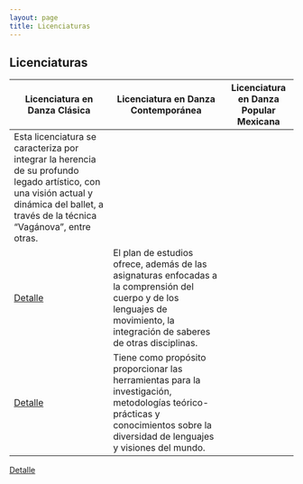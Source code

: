 ```yaml
---
layout: page
title: Licenciaturas
---
```


## Licenciaturas

|Licenciatura en Danza Clásica|Licenciatura en Danza Contemporánea|Licenciatura en Danza Popular Mexicana|
|------------------------------|--------------------------|------------------------|
|Esta licenciatura se caracteriza por integrar la herencia de su profundo legado artístico, con una visión actual y dinámica del ballet, a través de la técnica “Vagánova”, entre otras.
<a href="lic1.html" class="button special">Detalle</a>|El plan de estudios ofrece, además de las asignaturas enfocadas a la comprensión del cuerpo y de los lenguajes de movimiento, la integración de saberes de otras disciplinas.
<a href="lic2.html" class="button special">Detalle</a>|Tiene como propósito proporcionar las herramientas para la investigación, metodologías teórico-prácticas y conocimientos sobre la diversidad de lenguajes y visiones del mundo.
<a href="lic3.html" class="button special">Detalle</a>




